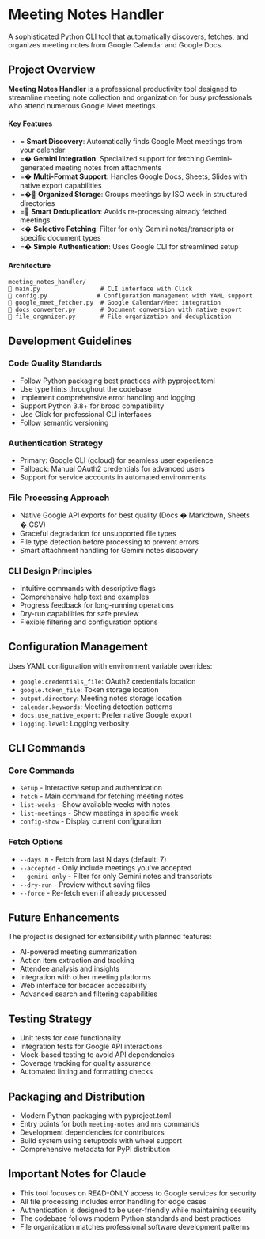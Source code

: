 # Meeting Notes Handler

A sophisticated Python CLI tool that automatically discovers, fetches, and organizes meeting notes from Google Calendar and Google Docs.

## Project Overview

**Meeting Notes Handler** is a professional productivity tool designed to streamline meeting note collection and organization for busy professionals who attend numerous Google Meet meetings.

#### Key Features
- = **Smart Discovery**: Automatically finds Google Meet meetings from your calendar
- =� **Gemini Integration**: Specialized support for fetching Gemini-generated meeting notes from attachments
- =� **Multi-Format Support**: Handles Google Docs, Sheets, Slides with native export capabilities
- =� **Organized Storage**: Groups meetings by ISO week in structured directories
- = **Smart Deduplication**: Avoids re-processing already fetched meetings
- <� **Selective Fetching**: Filter for only Gemini notes/transcripts or specific document types
- =� **Simple Authentication**: Uses Google CLI for streamlined setup

#### Architecture
```
meeting_notes_handler/
   main.py                 # CLI interface with Click
   config.py              # Configuration management with YAML support
   google_meet_fetcher.py  # Google Calendar/Meet integration
   docs_converter.py       # Document conversion with native export
   file_organizer.py       # File organization and deduplication
```

## Development Guidelines

### Code Quality Standards
- Follow Python packaging best practices with pyproject.toml
- Use type hints throughout the codebase
- Implement comprehensive error handling and logging
- Support Python 3.8+ for broad compatibility
- Use Click for professional CLI interfaces
- Follow semantic versioning

### Authentication Strategy
- Primary: Google CLI (gcloud) for seamless user experience
- Fallback: Manual OAuth2 credentials for advanced users
- Support for service accounts in automated environments

### File Processing Approach
- Native Google API exports for best quality (Docs � Markdown, Sheets � CSV)
- Graceful degradation for unsupported file types
- File type detection before processing to prevent errors
- Smart attachment handling for Gemini notes discovery

### CLI Design Principles
- Intuitive commands with descriptive flags
- Comprehensive help text and examples
- Progress feedback for long-running operations
- Dry-run capabilities for safe preview
- Flexible filtering and configuration options

## Configuration Management

Uses YAML configuration with environment variable overrides:
- `google.credentials_file`: OAuth2 credentials location
- `google.token_file`: Token storage location
- `output.directory`: Meeting notes storage location
- `calendar.keywords`: Meeting detection patterns
- `docs.use_native_export`: Prefer native Google export
- `logging.level`: Logging verbosity

## CLI Commands

### Core Commands
- `setup` - Interactive setup and authentication
- `fetch` - Main command for fetching meeting notes
- `list-weeks` - Show available weeks with notes
- `list-meetings` - Show meetings in specific week
- `config-show` - Display current configuration

### Fetch Options
- `--days N` - Fetch from last N days (default: 7)
- `--accepted` - Only include meetings you've accepted
- `--gemini-only` - Filter for only Gemini notes and transcripts
- `--dry-run` - Preview without saving files
- `--force` - Re-fetch even if already processed

## Future Enhancements

The project is designed for extensibility with planned features:
- AI-powered meeting summarization
- Action item extraction and tracking
- Attendee analysis and insights
- Integration with other meeting platforms
- Web interface for broader accessibility
- Advanced search and filtering capabilities

## Testing Strategy

- Unit tests for core functionality
- Integration tests for Google API interactions
- Mock-based testing to avoid API dependencies
- Coverage tracking for quality assurance
- Automated linting and formatting checks

## Packaging and Distribution

- Modern Python packaging with pyproject.toml
- Entry points for both `meeting-notes` and `mns` commands
- Development dependencies for contributors
- Build system using setuptools with wheel support
- Comprehensive metadata for PyPI distribution

## Important Notes for Claude

- This tool focuses on READ-ONLY access to Google services for security
- All file processing includes error handling for edge cases
- Authentication is designed to be user-friendly while maintaining security
- The codebase follows modern Python standards and best practices
- File organization matches professional software development patterns